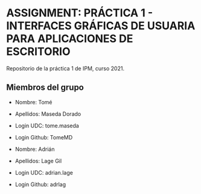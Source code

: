 # ASSIGNMENT: PRÁCTICA 1 - INTERFACES GRÁFICAS DE USUARIA PARA APLICACIONES DE ESCRITORIO

Repositorio de la práctica 1 de IPM, curso 2021.

## Miembros del grupo

  * Nombre: Tomé
  * Apellidos: Maseda Dorado
  * Login UDC: tome.maseda
  * Login Github: TomeMD
  
  * Nombre: Adrián
  * Apellidos: Lage Gil
  * Login UDC: adrian.lage
  * Login Github: adrlag

